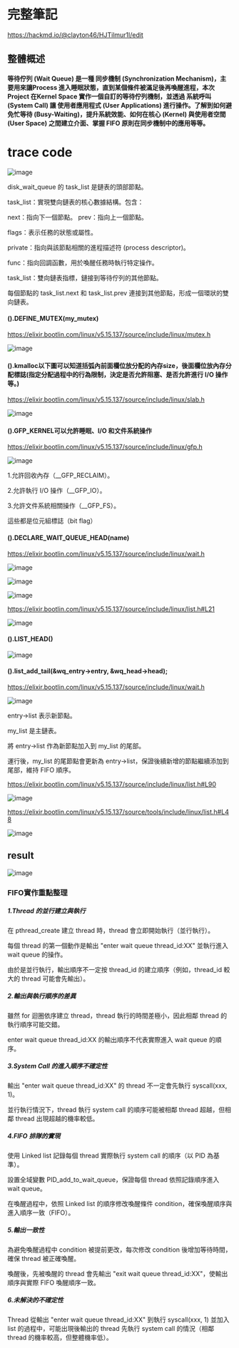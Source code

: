 # 完整筆記

https://hackmd.io/@clayton46/HJTilmur1l/edit

## 整體概述

#### 等待佇列 (Wait Queue) 是一種 同步機制 (Synchronization Mechanism)，主要用來讓Process 進入睡眠狀態，直到某個條件被滿足後再喚醒進程，本次 Project 在Kernel Space 實作一個自訂的等待佇列機制，並透過 系統呼叫 (System Call) 讓 使用者應用程式 (User Applications) 進行操作。了解到如何避免忙等待 (Busy-Waiting)，提升系統效能、如何在核心 (Kernel) 與使用者空間 (User Space) 之間建立介面、掌握 FIFO 原則在同步機制中的應用等等。

# trace code

![image](https://github.com/user-attachments/assets/4fd65ec1-657c-4d84-9794-468170c523ca)

disk_wait_queue 的 task_list 是鏈表的頭部節點。

task_list：實現雙向鏈表的核心數據結構。包含：

next：指向下一個節點。 prev：指向上一個節點。

flags：表示任務的狀態或屬性。

private：指向與該節點相關的進程描述符 (process descriptor)。

func：指向回調函數，用於喚醒任務時執行特定操作。

task_list：雙向鏈表指標，鏈接到等待佇列的其他節點。

每個節點的 task_list.next 和 task_list.prev 連接到其他節點，形成一個環狀的雙向鏈表。

#### ().DEFINE_MUTEX(my_mutex)

https://elixir.bootlin.com/linux/v5.15.137/source/include/linux/mutex.h

![image](https://github.com/user-attachments/assets/d1a9c6ae-6f65-47cb-9a89-2259c12b721b)

#### ().kmalloc以下圖可以知道括弧內前面欄位放分配的內存size，後面欄位放內存分配標誌(指定分配過程中的行為限制，決定是否允許阻塞、是否允許進行 I/O 操作等。)

https://elixir.bootlin.com/linux/v5.15.137/source/include/linux/slab.h

![image](https://github.com/user-attachments/assets/463cc001-91ba-43b5-a66d-6e5e630c320e)

#### ().GFP_KERNEL可以允許睡眠、I/O 和文件系統操作

https://elixir.bootlin.com/linux/v5.15.137/source/include/linux/gfp.h

![image](https://github.com/user-attachments/assets/0abaec1b-fc6f-40ff-afa9-43308bf9a4ca)

1.允許回收內存（__GFP_RECLAIM）。

2.允許執行 I/O 操作（__GFP_IO）。

3.允許文件系統相關操作（__GFP_FS）。

這些都是位元組標誌（bit flag）

#### ().DECLARE_WAIT_QUEUE_HEAD(name)

https://elixir.bootlin.com/linux/v5.15.137/source/include/linux/wait.h

![image](https://github.com/user-attachments/assets/ddff748f-914c-4f59-84aa-5d4966956e97)

![image](https://github.com/user-attachments/assets/36578b72-395b-49ec-9785-4e0539dabec6)

![image](https://github.com/user-attachments/assets/03aaa7bd-88be-4f75-80d4-8c9318858815)

https://elixir.bootlin.com/linux/v5.15.137/source/include/linux/list.h#L21

![image](https://github.com/user-attachments/assets/b2c219ee-2c31-44a7-a814-70e02f4fdd51)

#### ().LIST_HEAD()

![image](https://github.com/user-attachments/assets/53568e5b-cde5-4995-b4f3-cf48a99cbd6e)



#### ().list_add_tail(&wq_entry->entry, &wq_head->head);

https://elixir.bootlin.com/linux/v5.15.137/source/include/linux/wait.h

![image](https://github.com/user-attachments/assets/81e1643d-543b-486f-88d7-c16c0cc854c5)

entry->list 表示新節點。

my_list 是主鏈表。

將 entry->list 作為新節點加入到 my_list 的尾部。

運行後，my_list 的尾節點會更新為 entry->list，保證後續新增的節點繼續添加到尾部，維持 FIFO 順序。


https://elixir.bootlin.com/linux/v5.15.137/source/include/linux/list.h#L90

![image](https://github.com/user-attachments/assets/de82473f-621e-48bc-a9cb-3839e9c283d7)


https://elixir.bootlin.com/linux/v5.15.137/source/tools/include/linux/list.h#L48

![image](https://github.com/user-attachments/assets/8e54eb2e-1d1e-496a-a9f1-a92a562ecde6)

## result 

![image](https://github.com/user-attachments/assets/9812267a-4500-445d-b322-5cde9220921c)

### FIFO實作重點整理

##### 1.Thread 的並行建立與執行

在 pthread_create 建立 thread 時，thread 會立即開始執行（並行執行）。

每個 thread 的第一個動作是輸出 "enter wait queue thread_id:XX" 並執行進入 wait queue 的操作。

由於是並行執行，輸出順序不一定按 thread_id 的建立順序（例如，thread_id 較大的 thread 可能會先輸出）。

##### 2.輸出與執行順序的差異

雖然 for 迴圈依序建立 thread，thread 執行的時間差極小，因此相鄰 thread 的執行順序可能交錯。

enter wait queue thread_id:XX 的輸出順序不代表實際進入 wait queue 的順序。

##### 3.System Call 的進入順序不確定性

輸出 "enter wait queue thread_id:XX" 的 thread 不一定會先執行 syscall(xxx, 1)。

並行執行情況下，thread 執行 system call 的順序可能被相鄰 thread 超越，但相鄰 thread 出現超越的機率較低。

##### 4.FIFO 排隊的實現

使用 Linked list 記錄每個 thread 實際執行 system call 的順序（以 PID 為基準）。

設置全域變數 PID_add_to_wait_queue，保證每個 thread 依照記錄順序進入 wait queue。

在喚醒過程中，依照 Linked list 的順序修改喚醒條件 condition，確保喚醒順序與進入順序一致（FIFO）。

##### 5.輸出一致性

為避免喚醒過程中 condition 被提前更改，每次修改 condition 後增加等待時間，確保 thread 被正確喚醒。

喚醒後，先被喚醒的 thread 會先輸出 "exit wait queue thread_id:XX"，使輸出順序與實際 FIFO 喚醒順序一致。

##### 6.未解決的不確定性

Thread 從輸出 "enter wait queue thread_id:XX" 到執行 syscall(xxx, 1) 並加入 list 的過程中，可能出現後輸出的 thread 先執行 system call 的情況（相鄰 thread 的機率較高，但整體機率低）。



